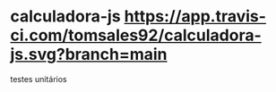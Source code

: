 # calculadora-js https://app.travis-ci.com/tomsales92/calculadora-js.svg?branch=main
testes unitários
